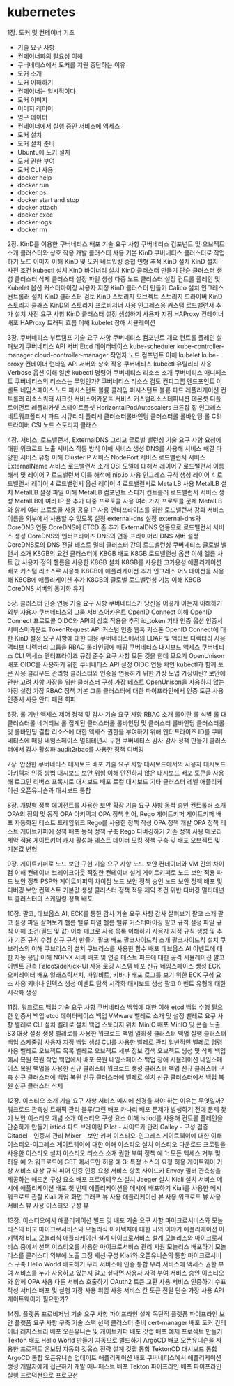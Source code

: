 # kubernetes
1장. 도커 및 컨테이너 기초
  - 기술 요구 사항
  - 컨테이너화의 필요성 이해
  - 쿠버네티스에서 도커를 지원 중단하는 이유
  - 도커 소개
  - 도커 이해하기
  - 컨테이너는 일시적이다
  - 도커 이미지
  - 이미지 레이어
  - 영구 데이터
  - 컨테이너에서 실행 중인 서비스에 액세스
  - 도커 설치
  - 도커 설치 준비
  - Ubuntu에 도커 설치
  - 도커 권한 부여
  - 도커 CLI 사용
  - docker help
  - docker run
  - docker ps
  - docker start and stop
  - docker attach
  - docker exec
  - docker logs
  - docker rm

2장. KinD를 이용한 쿠버네티스 배포
  기술 요구 사항
  쿠버네티스 컴포넌트 및 오브젝트 소개
  클러스터와 상호 작용
  개발 클러스터 사용
  기본 KinD 쿠버네티스 클러스터로 작업하기
  노드 이미지 이해
  KinD 및 도커 네트워킹
  중첩 인형 추적
  KinD 설치
  KinD 설치 - 사전 조건
  kubectl 설치
  KinD 바이너리 설치
  KinD 클러스터 만들기
  단순 클러스터 생성
  클러스터 삭제
  클러스터 설정 파일 생성
  다중 노드 클러스터 설정
  컨트롤 플레인 및 Kubelet 옵션 커스터마이징
  사용자 지정 KinD 클러스터 만들기
  Calico 설치
  인그레스 컨트롤러 설치
  KinD 클러스터 검토
  KinD 스토리지 오브젝트
  스토리지 드라이버
  KinD 스토리지 클래스
  KinD의 스토리지 프로비저너 사용
  인그레스용 커스텀 로드밸런서 추가
  설치 사전 요구 사항
  KinD 클러스터 설정 생성하기
  사용자 지정 HAProxy 컨테이너 배포
  HAProxy 트래픽 흐름 이해
  kubelet 장애 시뮬레이션

3장. 쿠버네티스 부트캠프
  기술 요구 사항
  쿠버네티스 컴포넌트 개요
  컨트롤 플레인 살펴보기
  쿠버네티스 API 서버
  Etcd 데이터베이스
  kube-scheduler
  kube-controller-manager
  cloud-controller-manager
  작업자 노드 컴포넌트 이해
  kubelet
  kube-proxy
  컨테이너 런타임
  API 서버와 상호 작용
  쿠버네티스 kubectl 유틸리티 사용
  Verbose 옵션 이해
  일반 kubectl 명령어
  쿠버네티스 리소스 소개
  쿠버네티스 매니페스트
  쿠버네티스의 리소스는 무엇인가?
  쿠버네티스 리소스 검토
  컨피그맵
  엔드포인트
  이벤트
  네임스페이스
  노드
  퍼시스턴트 볼륨 클레임
  퍼시스턴트 볼륨
  파드
  레플리케이션 컨트롤러
  리소스쿼터
  시크릿
  서비스어카운트
  서비스
  커스텀리소스데피니션
  데몬셋
  디플로이먼트
  레플리카셋
  스테이트풀셋
  HorizontalPodAutoscalers
  크론잡
  잡
  인그레스
  네트워크폴리시
  파드 시큐리티 폴리시
  클러스터롤바인딩
  클러스터롤
  롤바인딩
  롤
  CSI 드라이버
  CSI 노드
  스토리지 클래스

4장. 서비스, 로드밸런서, ExternalDNS 그리고 글로벌 밸런싱
  기술 요구 사항
  요청에 대한 워크로드 노출
  서비스 작동 방식 이해
  서비스 생성
  DNS를 사용해 서비스 해결
  다양한 서비스 유형 이해
  ClusterIP 서비스
  NodePort 서비스
  로드밸런서 서비스
  ExternalName 서비스
  로드밸런서 소개
  OSI 모델에 대해서
  레이어 7 로드밸런서
  이름 해석 및 레이어 7 로드밸런서
  이름 해석에 nip.io 사용
  인그레스 규칙 생성
  레이어 4 로드밸런서
  레이어 4 로드밸런서 옵션
  레이어 4 로드밸런서로 MetalLB 사용
  MetalLB 설치
  MetalLB 설정 파일 이해
  MetalLB 컴포넌트
  스피커
  컨트롤러
  로드밸런서 서비스 생성
  MetalLB에 여러 IP 풀 추가
  다중 프로토콜 사용
  여러 가지 프로토콜 문제
  MetalLB와 함께 여러 프로토콜 사용
  공유 IP 사용
  엔터프라이즈를 위한 로드밸런서 강화
  서비스 이름을 외부에서 사용할 수 있도록 설정
  external-dns 설정
  external-dns와 CoreDNS 연동
  CoreDNS에 ETCD 존 추가
  ExternalDNS 연동으로 로드밸런서 서비스 생성
  CoreDNS와 엔터프라이즈 DNS의 연동
  프라이머리 DNS 서버 설정
  CoreDNS로의 DNS 전달 테스트
  멀티 클러스터 간의 로드밸런싱
  쿠버네티스 글로벌 밸런서 소개
  K8GB의 요건
  클러스터에 K8GB 배포
  K8GB 로드밸런싱 옵션 이해
  헬름 차트 값 사용자 정의
  헬름을 사용한 K8GB 설치
  K8GB를 사용한 고가용성 애플리케이션 배포
  커스텀 리소스르 사용해 K8GB에 애플리케이션 추가
  인그레스 어노테이션을 사용해 K8GB에 애플리케이션 추가
  K8GB의 글로벌 로드밸런싱 기능 이해
  K8GB CoreDNS 서버의 동기화 유지

5장. 클러스터 인증 연동
  기술 요구 사항
  쿠버네티스가 당신을 어떻게 아는지 이해하기
  외부 사용자
  쿠버네티스의 그룹
  서비스어카운트
  OpenID Connect 이해
  OpenID Connect 프로토콜
  OIDC와 API의 상호 작용을 추적
  id_token
  기타 인증 옵션
  인증서
  서비스어카운트
  TokenRequest API
  커스텀 인증 웹훅
  키스톤
  OpenID Connect에 대한 KinD 설정
  요구 사항에 대한 대응
  쿠버네티스에서의 LDAP 및 액티브 디렉터리 사용
  액티브 디렉터리 그룹을 RBAC 롤바인딩에 매핑
  쿠버네티스 대시보드 액세스
  쿠버네티스 CLI 액세스
  엔터프라이즈 규정 준수 요구 사항
  모든 것을 한데 모으기
  OpenUnison 배포
  OIDC를 사용하기 위한 쿠버네티스 API 설정
  OIDC 연동 확인
  kubectl과 함께 토큰 사용
  클라우드 관리형 클러스터와 인증을 연동하기 위한 가장 도입
  가장이란?
  보안에 관한 고려 사항
  가장을 위한 클러스터 구성
  가장 테스트
  OpenUnison을 사용하지 않는 가장 설정
  가장 RBAC 정책
  기본 그룹
  클러스터에 대한 파이프라인에서 인증
  토큰 사용
  인증서 사용
  안티 패턴 회피

6장. 롤 기반 액세스 제어 정책 및 감사
  기술 요구 사항
  RBAC 소개
  롤이란
  롤 식별
  롤 대 클러스터롤
  네거티브 롤
  집계된 클러스터롤
  롤바인딩 및 클러스터 롤바인딩
  클러스터롤 및 롤바인딩 결합
  리소스에 대한 액세스 권한을 부여하기 위해 엔터프라이즈 ID를 쿠버네티스에 매핑
  네임스페이스 멀티테넌시 구현
  쿠버네티스 감사
  감사 정책 만들기
  클러스터에서 감사 활성화
  audit2rbac를 사용한 정책 디버깅

7장. 안전한 쿠버네티스 대시보드 배포
  기술 요구 사항
  대시보드에서의 사용자
  대시보드 아키텍처
  인증 방법
  대시보드 보안 위험 이해
  안전하지 않은 대시보드 배포
  토큰을 사용해 로그인
  리버스 프록시로 대시보드 배포
  로컬 대시보드
  기타 클러스터 레벨 애플리케이션
  오픈유니슨과 대시보드 통합

8장. 개방형 정책 에이전트를 사용한 보안 확장
  기술 요구 사항
  동적 승인 컨트롤러 소개
  OPA의 정의 및 동작
  OPA 아키텍처
  OPA 정책 언어, Rego
  게이트키퍼
  게이트키퍼 배포
  자동화된 테스트 프레임워크
  Rego를 사용한 정책 작성
  OPA 정책 개발
  OPA 정책 테스트
  게이트키퍼에 정책 배포
  동적 정책 구축
  Rego 디버깅하기
  기존 정책 사용
  메모리 제약 적용
  게이트키퍼 캐시 활성화
  테스트 데이터 모킹
  정책 구축 및 배포
  오브젝트 및 기본값 변형

9장. 게이트키퍼로 노드 보안 구현
  기술 요구 사항
  노드 보안
  컨테이너와 VM 간의 차이점 이해
  컨테이너 브레이크아웃
  적절한 컨테이너 설계
  게이트키퍼로 노드 보안 적용
  파드 보안 정책
  PSP와 게이트키퍼의 차이점
  노드 보안 정책 승인
  노드 보안 정책 배포 및 디버깅
  보안 컨텍스트 기본값 생성
  클러스터 정책 적용
  제약 조건 위반 디버깅
  멀티테넌트 클러스터의 스케일링 정책 배포

10장. 팔코, 데브옵스 AI, ECK를 통한 감사
  기술 요구 사항
  감사 살펴보기
  팔코 소개
  팔코 설정 파일 살펴보기
  헬름 밸류 파일
  헬름 밸류 커스터마이징
  팔코 규칙 설정 파일
  규칙 이해
  조건(필드 및 값) 이해
  매크로 사용
  목록 이해하기
  사용자 지정 규칙 생성 및 추가
  기존 규칙 수정
  신규 규칙 만들기
  팔코 배포
  팔코사이드킥 소개
  팔코사이드킥 설치
  쿠브리스의 이해
  쿠브리스의 설치
  쿠브리스를 사용한 함수 배포
  데브옵스 AI
  이벤트에 대한 자동 응답 이해
  NGINX 서버 배포 및 연결 테스트
  파드에 대한 공격 시뮬레이션
  팔코 이벤트 관측
  FalcoSideKick-UI 사용
  로깅 시스템 배포
  신규 네임스페이스 생성
  ECK 오퍼레이터 배포
  일래스틱서치, 파일비트, 키바나 배포
  로그를 보기 위한 ECK 구성 요소 사용
  키바나 인덱스 생성
  이벤트 탐색
  시각화
  대시보드 생성
  팔코 이벤트 유형에 대한 시각화 생성

11장. 워크로드 백업
  기술 요구 사항
  쿠버네티스 백업에 대한 이해
  etcd 백업 수행
  필요한 인증서 백업
  etcd 데이터베이스 백업
  VMware 벨레로 소개 및 설정
  벨레로 요구 사항
  벨레로 CLI 설치
  벨레로 설치
  백업 스토리지 위치
  MinIO 배포
  MinIO 및 콘솔 노출
  S3 대상 설정 생성
  벨레로를 사용한 워크로드 백업
  일회성 클러스터 백업 실행
  클러스터 백업 스케줄링
  사용자 지정 백업 생성
  CLI를 사용한 벨레로 관리
  일반적인 벨레로 명령 사용
  벨레로 오브젝트 목록
  벨레로 오브젝트 세부 정보 검색
  오브젝트 생성 및 삭제
  백업에서 복원
  복원 작업
  백업에서 배포 복원
  네임스페이스 백업
  장애 시뮬레이션
  네임스페이스 복원
  백업을 사용한 신규 클러스터 워크로드 생성
  클러스터 백업
  신규 클러스터 구축
  신규 클러스터에 백업 복원
  신규 클러스터에 벨레로 설치
  신규 클러스터에서 백업 복원
  신규 클러스터 삭제

12장. 이스티오 소개
  기술 요구 사항
  서비스 메시에 신경을 써야 하는 이유는 무엇일까?
  워크로드 관측성
  트래픽 관리
  블루/그린 배포
  카나리 배포
  문제가 발생하기 전에 문제 찾기
  보안
  이스티오 개념 소개
  이스티오 구성 요소 이해
  istiod를 사용해 컨트롤 플레인을 단순하게 만들기
  istiod 파드 브레이킹
  Pilot - 사이드카 관리
  Galley - 구성 검증
  Citadel - 인증서 관리
  Mixer - 보안 키퍼
  이스티오-인그레스 게이트웨이에 대한 이해
  이스티오-이그레스 게이트웨이에 대한 이해
  이스티오 설치
  이스티오 다운로드
  프로필을 사용한 이스티오 설치
  이스티오 리소스 소개
  권한 부여 정책
  예 1: 모든 액세스 거부 및 허용
  예 2: 워크로드에 GET 메서드만 허용
  예 3: 특정 소스의 요청 허용
  게이트웨이
  가상 서비스
  대상 규칙
  피어 인증
  인증 요청
  서비스 항목
  사이드카
  Envoy 필터
  관측성을 제공하는 애드온 구성 요소 배포
  프로메테우스 설치
  Jaeger 설치
  Kiali 설치
  서비스 메시에 애플리케이션 배포
  첫 번째 애플리케이션을 메시에 배포하기
  Kiali를 사용한 메시 워크로드 관찰
  Kiali 개요 화면
  그래프 뷰 사용
  애플리케이션 뷰 사용
  워크로드 뷰 사용
  서비스 뷰 사용
  이스티오 구성 뷰

13장. 이스티오에서 애플리케이션 빌드 및 배포
  기술 요구 사항
  마이크로서비스와 모놀리스의 비교
  마이크로서비스와 모놀리식 아키텍처에 대한 나의 이야기
  애플리케이션 아키텍처 비교
  모놀리식 애플리케이션 설계
  마이크로서비스 설계
  모놀리스와 마이크로서비스 중에서 선택
  이스티오를 사용한 마이크로서비스 관리 지원
  모놀리스 배포하기
  모놀리스를 클러스터 외부에 노출
  고정 세션 구성
  Kiali와 오픈유니슨의 통합
  마이크로서비스 구축
  Hello World 배포하기
  우리 서비스에 인증 통합
  우리 서비스에 액세스 권한 부여
  서비스를 누가 사용하고 있는지 알고 싶다면
  사용자 자격 부여
  서비스 승인
  이스티오와 함께 OPA 사용
  다른 서비스 호출하기
  OAuth2 토큰 교환 사용
  서비스 인증하기
  수표 작성 서비스 배포 및 실행
  가장 사용
  위임 사용
  서비스 간 토큰 전달
  단순 가장 사용
  API 게이트웨이가 필요한가?

14장. 플랫폼 프로비저닝
  기술 요구 사항
  파이프라인 설계
  독단적 플랫폼
  파이프라인 보안
  플랫폼 요구 사항 구축
  기술 스택 선택
  클러스터 준비
  cert-manager 배포
  도커 컨테이너 레지스트리 배포
  오픈유니슨 및 게이트키퍼 배포
  깃랩 배포
  예제 프로젝트 만들기
  Tekton 배포
  Hello World 만들기
  자동으로 빌드하기
  ArgoCD 배포
  오픈유니슨을 사용한 프로젝트 온보딩 자동화
  깃옵스 전략 설계
  깃랩 통합
  TektonCD 대시보드 통합
  ArgoCD 통합
  오픈유니슨 업데이트
  애플리케이션 배포
  쿠버네티스에서 애플리케이션 생성
  개발자에게 접근하기
  개발 매니페스트 배포
  Tekton 파이프라인 배포
  파이프라인 실행
  프로덕션으로 프로모션
